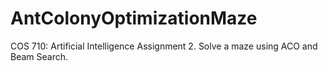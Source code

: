 # AntColonyOptimizationMaze
COS 710: Artificial Intelligence Assignment 2. Solve a maze using ACO and Beam Search.
